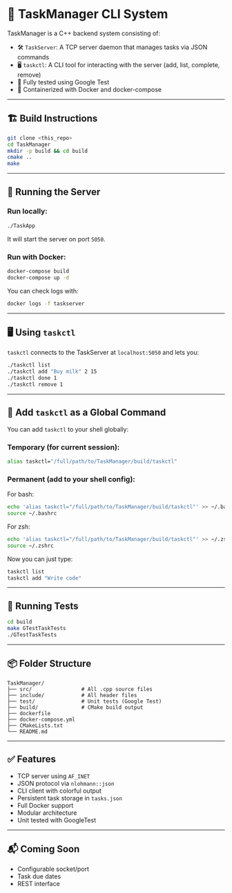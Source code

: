 
# 🧩 TaskManager CLI System

TaskManager is a C++ backend system consisting of:
- 🛠️ `TaskServer`: A TCP server daemon that manages tasks via JSON commands
- 🖥️ `taskctl`: A CLI tool for interacting with the server (add, list, complete, remove)
- 🧪 Fully tested using Google Test
- 🐳 Containerized with Docker and docker-compose

---

## 🏗️ Build Instructions

```bash
git clone <this_repo>
cd TaskManager
mkdir -p build && cd build
cmake ..
make
```

---

## 🚀 Running the Server

### Run locally:

```bash
./TaskApp
```

It will start the server on port `5050`.

### Run with Docker:

```bash
docker-compose build
docker-compose up -d
```

You can check logs with:

```bash
docker logs -f taskserver
```

---

## 🖥️ Using `taskctl`

`taskctl` connects to the TaskServer at `localhost:5050` and lets you:

```bash
./taskctl list
./taskctl add "Buy milk" 2 15
./taskctl done 1
./taskctl remove 1
```

---

## 🔗 Add `taskctl` as a Global Command

You can add `taskctl` to your shell globally:

### Temporary (for current session):
```bash
alias taskctl="/full/path/to/TaskManager/build/taskctl"
```

### Permanent (add to your shell config):

For bash:
```bash
echo 'alias taskctl="/full/path/to/TaskManager/build/taskctl"' >> ~/.bashrc
source ~/.bashrc
```

For zsh:
```bash
echo 'alias taskctl="/full/path/to/TaskManager/build/taskctl"' >> ~/.zshrc
source ~/.zshrc
```

Now you can just type:

```bash
taskctl list
taskctl add "Write code"
```

---

## 🧪 Running Tests

```bash
cd build
make GTestTaskTests
./GTestTaskTests
```

---

## 📦 Folder Structure

```
TaskManager/
├── src/                # All .cpp source files
├── include/            # All header files
├── test/               # Unit tests (Google Test)
├── build/              # CMake build output
├── dockerfile
├── docker-compose.yml
├── CMakeLists.txt
└── README.md
```

---

## ✅ Features

- TCP server using `AF_INET`
- JSON protocol via `nlohmann::json`
- CLI client with colorful output
- Persistent task storage in `tasks.json`
- Full Docker support
- Modular architecture
- Unit tested with GoogleTest

---

## 📬 Coming Soon

- Configurable socket/port
- Task due dates
- REST interface
